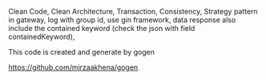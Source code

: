 Clean Code,
Clean Architecture,
Transaction,
Consistency,
Strategy pattern in gateway,
log with group id,
use gin framework,
data response also include the contained keyword (check the json with field containedKeyword),

This code is created and generate by gogen

https://github.com/mirzaakhena/gogen
